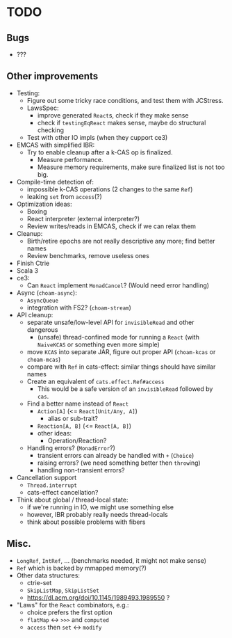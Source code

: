 <!--

   SPDX-License-Identifier: Apache-2.0
   Copyright 2016-2021 Daniel Urban and contributors listed in NOTICE.txt

   Licensed under the Apache License, Version 2.0 (the "License");
   you may not use this file except in compliance with the License.
   You may obtain a copy of the License at

       http://www.apache.org/licenses/LICENSE-2.0

   Unless required by applicable law or agreed to in writing, software
   distributed under the License is distributed on an "AS IS" BASIS,
   WITHOUT WARRANTIES OR CONDITIONS OF ANY KIND, either express or implied.
   See the License for the specific language governing permissions and
   limitations under the License.

--->

# TODO

## Bugs

- ???

## Other improvements

- Testing:
  - Figure out some tricky race conditions, and test them with JCStress.
  - LawsSpec:
    - improve generated `React`s, check if they make sense
    - check if `testingEqReact` makes sense, maybe do structural checking
  - Test with other IO impls (when they cupport ce3)
- EMCAS with simplified IBR:
  - Try to enable cleanup after a k-CAS op is finalized.
    - Measure performance.
    - Measure memory requirements, make sure finalized list is not too big.
- Compile-time detection of:
  - impossible k-CAS operations (2 changes to the same `Ref`)
  - leaking `set` from `access`(?)
- Optimization ideas:
  - Boxing
  - React interpreter (external interpreter?)
  - Review writes/reads in EMCAS, check if we can relax them
- Cleanup:
  - Birth/retire epochs are not really descriptive any more; find better names
  - Review benchmarks, remove useless ones
- Finish Ctrie
- Scala 3
- ce3:
  - Can `React` implement `MonadCancel`? (Would need error handling)
- Async (`choam-async`):
  - `AsyncQueue`
  - integration with FS2? (`choam-stream`)
- API cleanup:
  - separate unsafe/low-level API for `invisibleRead` and other dangerous
    - (unsafe) thread-confined mode for running a `React` (with `NaiveKCAS` or something even more simple)
  - move `KCAS` into separate JAR, figure out proper API (`choam-kcas` or `choam-mcas`)
  - compare with `Ref` in cats-effect: similar things should have similar names
  - Create an equivalent of `cats.effect.Ref#access`
    - This would be a safe version of an `invisibleRead` followed by `cas`.
  - Find a better name instead of `React`
    - `Action[A]` (<= `React[Unit/Any, A]`)
      - alias or sub-trait?
    - `Reaction[A, B]` (<= `React[A, B]`)
    - other ideas:
      - Operation/Reaction?
  - Handling errors? (`MonadError`?)
    - transient errors can already be handled with `+` (`Choice`)
    - raising errors? (we need something better then `throw`ing)
    - handling non-transient errors?
- Cancellation support
  - `Thread.interrupt`
  - cats-effect cancellation?
- Think about global / thread-local state:
  - if we're running in IO, we might use something else
  - however, IBR probably really needs thread-locals
  - think about possible problems with fibers

## Misc.

- `LongRef`, `IntRef`, ... (benchmarks needed, it might not make sense)
- `Ref` which is backed by mmapped memory(?)
- Other data structures:
  - ctrie-set
  - `SkipListMap`, `SkipListSet`
  - https://dl.acm.org/doi/10.1145/1989493.1989550 ?
- "Laws" for the `React` combinators, e.g.:
  - choice prefers the first option
  - `flatMap` <-> `>>>` and `computed`
  - `access` then `set` <-> `modify`
